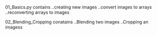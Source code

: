 01_Basics.py contains
..creating new images
..convert images to arrays
..reconverting arrays to images

02_Blending_Cropping conatains
..Blending two images
..Cropping an imagess
